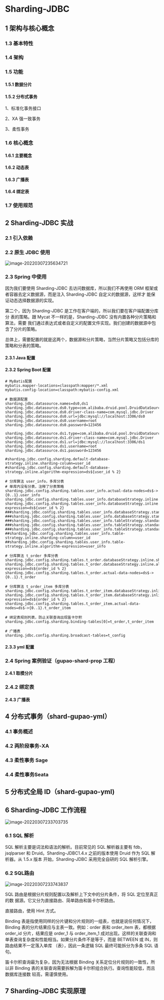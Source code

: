 # Sharding-JDBC



## 1 架构与核心概念

### 1.3 基本特性

### 1.4 架构

### 1.5 功能

#### 1.5.1 数据分片

#### 1.5.2 分布式事务

1、标准化事务接口 

2、XA 强一致事务 

3、柔性事务

### 1.6 核心概念

#### 1.6.1 主要概念

#### 1.6.2 动态表

#### 1.6.3 广播表

#### 1.6.4 绑定表

### 1.7 使用规范

## 2 Sharding-JDBC 实战

### 2.1 引入依赖

### 2.2 原生 JDBC 使用

![image-20220307235634721](https://new-blog-1251602255.cos.ap-shanghai.myqcloud.com/img/image-20220307235634721.png)

### 2.3 Spring 中使用

因为我们要使用 Sharding-JDBC 去访问数据库，所以我们不再使用 ORM 框架或者容器去定义数据源，而是注入 Sharding-JDBC 自定义的数据源，这样才 能保证动态选择数据源的实现。 

第二个，因为 Sharding-JDBC 是工作在客户端的，所以我们要在客户端配置分库分 表的策略。跟 Mycat 不一样的是，Sharding-JDBC 没有内置各种分片策略和算法，需要 我们通过表达式或者自定义的配置文件实现。我们创建的数据源中包含了分片的策略。 

总体上，需要配置的就是这两个，数据源和分片策略，当然分片策略又包括分库的策略和分表的策略。

#### 2.3.1 Java 配置

#### 2.3.2 Spring Boot 配置

```properties
# MyBatis配置
mybatis.mapper-locations=classpath:mapper/*.xml
mybatis.config-location=classpath:mybatis-config.xml

# 数据源配置
sharding.jdbc.datasource.names=ds0,ds1
sharding.jdbc.datasource.ds0.type=com.alibaba.druid.pool.DruidDataSource
sharding.jdbc.datasource.ds0.driver-class-name=com.mysql.jdbc.Driver
sharding.jdbc.datasource.ds0.url=jdbc:mysql://localhost:3306/ds0
sharding.jdbc.datasource.ds0.username=root
sharding.jdbc.datasource.ds0.password=123456

sharding.jdbc.datasource.ds1.type=com.alibaba.druid.pool.DruidDataSource
sharding.jdbc.datasource.ds1.driver-class-name=com.mysql.jdbc.Driver
sharding.jdbc.datasource.ds1.url=jdbc:mysql://localhost:3306/ds1
sharding.jdbc.datasource.ds1.username=root
sharding.jdbc.datasource.ds1.password=123456

#sharding.jdbc.config.sharding.default-database-strategy.inline.sharding-column=user_id
#sharding.jdbc.config.sharding.default-database-strategy.inline.algorithm-expression=ds${user_id % 2}

# 分库算法 user_info，多库分表
# 单库内没有分表，注释了分表策略
sharding.jdbc.config.sharding.tables.user_info.actual-data-nodes=ds$->{0..1}.user_info
sharding.jdbc.config.sharding.tables.user_info.databaseStrategy.inline.shardingColumn=user_id
sharding.jdbc.config.sharding.tables.user_info.databaseStrategy.inline.algorithm-expression=ds${user_id % 2}
###sharding.jdbc.config.sharding.tables.user_info.databaseStrategy.standard.shardingColumn=user_id
###sharding.jdbc.config.sharding.tables.user_info.databaseStrategy.standard.preciseAlgorithmClassName=com.gupaoedu.config.DBShardAlgo
###sharding.jdbc.config.sharding.tables.user_info.tableStrategy.standard.shardingColumn=user_id
###sharding.jdbc.config.sharding.tables.user_info.tableStrategy.standard.preciseAlgorithmClassName=com.gupaoedu.config.TblPreShardAlgo
###sharding.jdbc.config.sharding.tables.user_info.tableStrategy.standard.rangeAlgorithmClassName=com.gupaoedu.config.TblRangeShardAlgo
##sharding.jdbc.config.sharding.tables.user_info.table-strategy.inline.sharding-column=user_id
##sharding.jdbc.config.sharding.tables.user_info.table-strategy.inline.algorithm-expression=user_info

# 分库算法 t_order 多库分表
sharding.jdbc.config.sharding.tables.t_order.databaseStrategy.inline.shardingColumn=order_id
sharding.jdbc.config.sharding.tables.t_order.databaseStrategy.inline.algorithm-expression=ds${order_id % 2}
sharding.jdbc.config.sharding.tables.t_order.actual-data-nodes=ds$->{0..1}.t_order

# 分库算法 t_order_item 多库分表
sharding.jdbc.config.sharding.tables.t_order_item.databaseStrategy.inline.shardingColumn=order_id
sharding.jdbc.config.sharding.tables.t_order_item.databaseStrategy.inline.algorithm-expression=ds${order_id % 2}
sharding.jdbc.config.sharding.tables.t_order_item.actual-data-nodes=ds$->{0..1}.t_order_item

# 绑定表规则列表，防止关联查询出现笛卡尔积
sharding.jdbc.config.sharding.binding-tables[0]=t_order,t_order_item

# 广播表
sharding.jdbc.config.sharding.broadcast-tables=t_config
```



#### 2.3.3 yml 配置

### 2.4 Spring 案例验证（gupao-shard-prop 工程）

#### 2.4.1 取模分片

### 2.4.2 绑定表

#### 2.4.3 广播表

## 4 分布式事务（shard-gupao-yml）

### 4.1 事务概述

###  4.2 两阶段事务-XA

### 4.3 柔性事务 Sage

### 4.4 柔性事务Seata

## 5 分布式全局 ID（shard-gupao-yml)

## 6 Sharding-JDBC 工作流程

![image-20220307233703735](https://new-blog-1251602255.cos.ap-shanghai.myqcloud.com/img/image-20220307233703735.png)

### 6.1 SQL 解析

SQL 解析主要是词法和语法的解析。目前常见的 SQL 解析器主要有 fdb，jsqlparser 和 Druid。Sharding-JDBC1.4.x 之前的版本使用 Druid 作为 SQL 解析器。从 1.5.x 版本 开始，Sharding-JDBC 采用完全自研的 SQL 解析引擎。

### 6.2 SQL路由

![image-20220307233743837](https://new-blog-1251602255.cos.ap-shanghai.myqcloud.com/img/image-20220307233743837.png)

SQL 路由是根据分片规则配置以及解析上下文中的分片条件，将 SQL 定位至真正的数 据源。它又分为直接路由、简单路由和笛卡尔积路由。 

直接路由，使用 Hint 方式。 

Binding 表是指使用同样的分片键和分片规则的一组表，也就是说任何情况下， Binding 表的分片结果应与主表一致。例如：order 表和 order_item 表，都根据 order_id 分片，结果应是 order_1 与 order_item_1 成对出现。这样的关联查询和单表查询复杂度和性能相当。如果分片条件不是等于，而是 BETWEEN 或 IN，则路由结果不一定落入单库 （表），因此一条逻辑 SQL 最终可能拆分为多条 SQL 语句。

笛卡尔积查询最为复杂，因为无法根据 Binding 关系定位分片规则的一致性，所以非 Binding 表的关联查询需要拆解为笛卡尔积组合执行。查询性能较低，而且数据库连接数 较高，需谨慎使用。

## 7 Sharding-JDBC 实现原理

